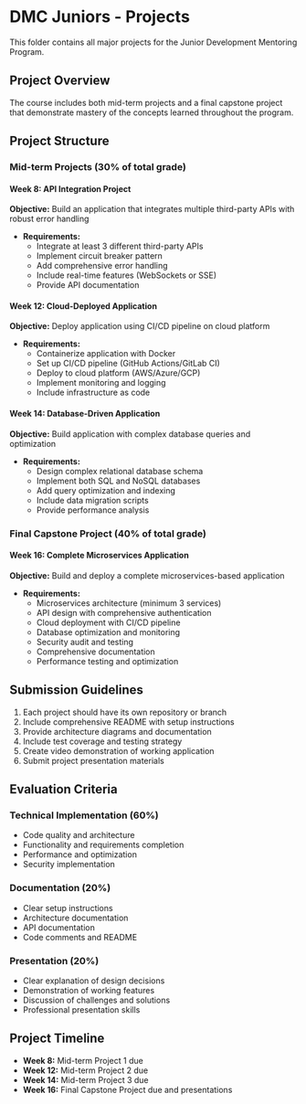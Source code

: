 # DMC Juniors - Projects

This folder contains all major projects for the Junior Development Mentoring Program.

## Project Overview

The course includes both mid-term projects and a final capstone project that demonstrate mastery of the concepts learned throughout the program.

## Project Structure

### Mid-term Projects (30% of total grade)

#### Week 8: API Integration Project
**Objective:** Build an application that integrates multiple third-party APIs with robust error handling
- **Requirements:**
  - Integrate at least 3 different third-party APIs
  - Implement circuit breaker pattern
  - Add comprehensive error handling
  - Include real-time features (WebSockets or SSE)
  - Provide API documentation

#### Week 12: Cloud-Deployed Application
**Objective:** Deploy application using CI/CD pipeline on cloud platform
- **Requirements:**
  - Containerize application with Docker
  - Set up CI/CD pipeline (GitHub Actions/GitLab CI)
  - Deploy to cloud platform (AWS/Azure/GCP)
  - Implement monitoring and logging
  - Include infrastructure as code

#### Week 14: Database-Driven Application
**Objective:** Build application with complex database queries and optimization
- **Requirements:**
  - Design complex relational database schema
  - Implement both SQL and NoSQL databases
  - Add query optimization and indexing
  - Include data migration scripts
  - Provide performance analysis

### Final Capstone Project (40% of total grade)

#### Week 16: Complete Microservices Application
**Objective:** Build and deploy a complete microservices-based application
- **Requirements:**
  - Microservices architecture (minimum 3 services)
  - API design with comprehensive authentication
  - Cloud deployment with CI/CD pipeline
  - Database optimization and monitoring
  - Security audit and testing
  - Comprehensive documentation
  - Performance testing and optimization

## Submission Guidelines

1. Each project should have its own repository or branch
2. Include comprehensive README with setup instructions
3. Provide architecture diagrams and documentation
4. Include test coverage and testing strategy
5. Create video demonstration of working application
6. Submit project presentation materials

## Evaluation Criteria

### Technical Implementation (60%)
- Code quality and architecture
- Functionality and requirements completion
- Performance and optimization
- Security implementation

### Documentation (20%)
- Clear setup instructions
- Architecture documentation
- API documentation
- Code comments and README

### Presentation (20%)
- Clear explanation of design decisions
- Demonstration of working features
- Discussion of challenges and solutions
- Professional presentation skills

## Project Timeline

- **Week 8:** Mid-term Project 1 due
- **Week 12:** Mid-term Project 2 due  
- **Week 14:** Mid-term Project 3 due
- **Week 16:** Final Capstone Project due and presentations
